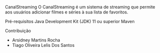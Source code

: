 CanalStreaming
O CanalStreaming é um sistema de streaming que permite aos usuários adicionar filmes e séries à sua lista de favoritos.

Pré-requisitos
Java Development Kit (JDK) 11 ou superior
Maven

Contribuição
- Arsidney Martins Rocha
- Tiago Oliveira Lelis Dos Santos
